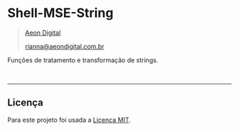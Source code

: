 Shell-MSE-String
================

> [Aeon Digital](http://www.aeondigital.com.br)
>
> rianna@aeondigital.com.br



Funções de tratamento e transformação de strings.

&nbsp;

________________________________________________________________________________________________________________________



## Licença

Para este projeto foi usada a [Licença MIT](LICENCE.md).
